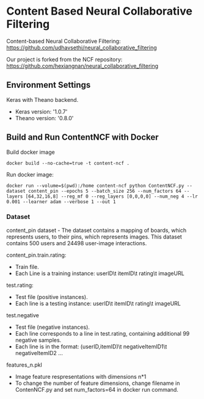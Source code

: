 # Content Based Neural Collaborative Filtering
Content-based Neural Collaborative Filtering: https://github.com/udhavsethi/neural_collaborative_filtering

Our project is forked from the NCF repository: https://github.com/hexiangnan/neural_collaborative_filtering

## Environment Settings
Keras with Theano backend.
- Keras version:  '1.0.7'
- Theano version: '0.8.0'

## Build and Run ContentNCF with Docker

Build docker image
```
docker build --no-cache=true -t content-ncf .
```

Run docker image:
```
docker run --volume=$(pwd):/home content-ncf python ContentNCF.py --dataset content_pin --epochs 5 --batch_size 256 --num_factors 64 --layers [64,32,16,8] --reg_mf 0 --reg_layers [0,0,0,0] --num_neg 4 --lr 0.001 --learner adam --verbose 1 --out 1
```

### Dataset
content_pin dataset - The dataset contains a mapping of boards, which represents users, to their pins, which represents images. This dataset contains 500 users and 24498 user-image interactions.

content_pin.train.rating:
- Train file.
- Each Line is a training instance: userID\t itemID\t rating\t imageURL

test.rating:
- Test file (positive instances).
- Each line is a testing instance: userID\t itemID\t rating\t imageURL

test.negative
- Test file (negative instances).
- Each line corresponds to a line in test.rating, containing additional 99 negative samples.  
- Each line is in the format: (userID,itemID)\t negativeItemID1\t negativeItemID2 ...

features_n.pkl
- Image feature respresentations with dimensions n*1
- To change the number of feature dimensions, change filename in ContenNCF.py and set num_factors=64 in docker run command.
